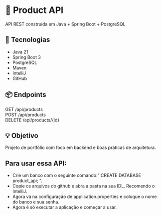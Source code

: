 # 🧩 Product API
API REST construída em Java + Spring Boot + PostgreSQL

## 🚀 Tecnologias
- Java 21
- Spring Boot 3
- PostgreSQL
- Maven
- IntelliJ
- GitHub

## 📦 Endpoints
GET /api/products  
POST /api/products  
DELETE /api/products/{id}

## 💡 Objetivo
Projeto de portfólio com foco em backend e boas práticas de arquitetura.


## Para usar essa API:
- Crie um banco com o seguinte comando:" CREATE DATABASE product_api; ".
- Copie os arquivos do github e abra a pasta na sua IDL. Recomendo o IntelliJ.
- Agora vá na configuração de application.properties e coloque o nome do banco e sua senha.
- Agora é só executar a aplicação e começar a usar.
  
